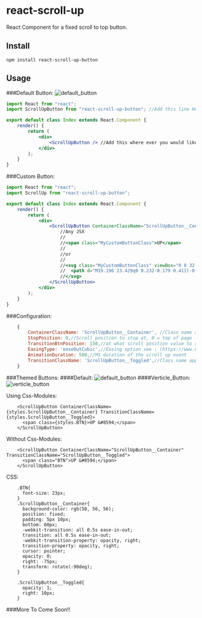 # react-scroll-up
React Component for a fixed scroll to top button.


## Install

```npm
npm install react-scroll-up-button
```

## Usage

###Default Button:   ![default_button](https://cloud.githubusercontent.com/assets/7119499/21240547/5c47751a-c2d1-11e6-9df8-5be7bbdd53de.png)
```jsx
import React from "react";
import ScrollUpButton from "react-scroll-up-button"; //Add this line Here

export default class Index extends React.Component {
    render() {
        return (
            <div>
                <ScrollUpButton /> //Add this where ever you would like.
            </div>
        );
    }
}

```

###Custom Button:
```jsx
import React from "react";
import ScrollUp from "react-scroll-up-button";

export default class Index extends React.Component {
    render() {
        return (
            <div>
                <ScrollUpButton ContainerClassName="ScrollUpButton__Container" TransitionClassName: 'ScrollUpButton__Toggled'>
                    //Any JSX
                    //
                    //<span class="MyCustomButtonClass">UP</span>
                    //
                    //or
                    //
                    //<svg class="MyCustomButtonClass" viewBox="0 0 32 32" >
                    //  <path d="M19.196 23.429q0 0.232-0.179 0.411l-0.893 0.893q-0.179 0.179-0.411 0.179t-0.411-0.179l-7.018-7.018-7.018 7.018q-0.179 0.179-0.411 0.179t-0.411-0.179l-0.893-0.893q-0.179-0.179-0.179-0.411t0.179-0.411l8.321-8.321q0.179-0.179 0.411-0.179t0.411 0.179l8.321 8.321q0.179 0.179 0.179 0.411zM19.196 16.571q0 0.232-0.179 0.411l-0.893 0.893q-0.179 0.179-0.411 0.179t-0.411-0.179l-7.018-7.018-7.018 7.018q-0.179 0.179-0.411 0.179t-0.411-0.179l-0.893-0.893q-0.179-0.179-0.179-0.411t0.179-0.411l8.321-8.321q0.179-0.179 0.411-0.179t0.411 0.179l8.321 8.321q0.179 0.179 0.179 0.411z"></path>
                    //</svg>
                </ScrollUpButton>
            </div>
        );
    }
}
```


###Configuration:
```javascript
    {
        ContainerClassName: 'ScrollUpButton__Container', //Class name applied to the container when not using the default view
        StopPosition: 0,//Scroll position to stop at, 0 = top of page
        TransitionBtnPosition: 150,//at what scroll position value to show the button
        EasingType: 'easeOutCubic',//Easing option see : (https://www.npmjs.com/package/tween-functions) for available options
        AnimationDuration: 500,//MS duration of the scroll up event
        TransitionClassName: 'ScrollUpButton__Toggled',//Class name applied to the container to show the button when not using the default view
    }
```
###Themed Buttons:
####Default: 
![default_button](https://cloud.githubusercontent.com/assets/7119499/21240547/5c47751a-c2d1-11e6-9df8-5be7bbdd53de.png)
####Verticle_Button:
![verticle_button](https://cloud.githubusercontent.com/assets/7119499/21249476/ea4a02ce-c303-11e6-9448-6f2b078bc8d1.png)

Using Css-Modules:
```
    <ScrollUpButton ContainerClassName={styles.ScrollUpButton__Container} TransitionClassName={styles.ScrollUpButton__Toggled}>
      <span class={styles.BTN}>UP &#8594;</span>
    </ScrollUpButton>
```
Without Css-Modules:
```
    <ScrollUpButton ContainerClassName="ScrollUpButton__Container" TransitionClassName="ScrollUpButton__Toggled">
      <span class="BTN">UP &#8594;</span>
    </ScrollUpButton>
```
CSS:
```
    .BTN{
      font-size: 23px;
    }
    .ScrollUpButton__Container{
      background-color: rgb(58, 56, 56);
      position: fixed;
      padding: 5px 10px;
      bottom: 60px;
      -webkit-transition: all 0.5s ease-in-out;
      transition: all 0.5s ease-in-out;
      -webkit-transition-property: opacity, right;
      transition-property: opacity, right;
      cursor: pointer;
      opacity: 0;
      right: -75px;
      transform: rotate(-90deg);
    }

    .ScrollUpButton__Toggled{
      opacity: 1;
      right: 10px;
    }
```
###More To Come Soon!!


